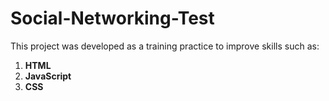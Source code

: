 # Social-Networking-Test

This project was developed as a training practice to improve skills such as:

1. **HTML**
2. **JavaScript**
3. **CSS**
